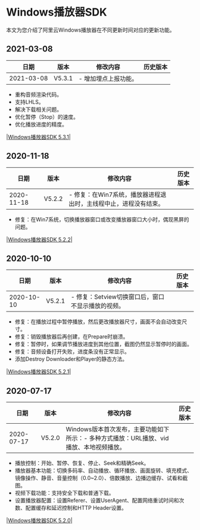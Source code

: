# Windows播放器SDK

本文为您介绍了阿里云Windows播放器在不同更新时间对应的更新功能。

## 2021-03-08

|**日期**|**版本**|**修改内容**|**历史版本**|
|------|------|--------|--------|
|2021-03-08|V5.3.1|-   增加埋点上报功能。
-   重构音频渲染代码。
-   支持LHLS。
-   解决下载相关问题。
-   优化暂停（Stop）的速度。
-   优化播放进度的精度。

|[Windows播放器SDK 5.3.1](https://alivc-demo-cms.alicdn.com/versionProduct/sourceCode/playVideo/5.3.1/ApsaraVideo_videoPlay_v5.3.1_Windows_20210308.zip)|

## 2020-11-18

|**日期**|**版本**|**修改内容**|**历史版本**|
|------|------|--------|--------|
|2020-11-18|V5.2.2|-   修复：在Win7系统，播放器进程退出时，主线程中止，进程没有结束。
-   修复：在Win7系统，切换播放器窗口或改变播放器窗口大小时，偶现黑屏的问题。

|[Windows播放器SDK 5.2.2](https://alivc-demo-cms.alicdn.com/versionProduct/sourceCode/playVideo/5.2.2/ApsaraVideo_videoPlay_v5.2.2_Windows_20201118.zip)|

## 2020-10-10

|**日期**|**版本**|**修改内容**|**历史版本**|
|------|------|--------|--------|
|2020-10-10|V5.2.1|-   修复：Setview切换窗口后，窗口不显示播放的视频。
-   修复：在播放过程中暂停播放，然后更改播放器尺寸，画面不会自动改变尺寸。
-   修复：销毁播放器后再创建，在Prepare时崩溃。
-   修复：暂停时，如果调节播放进度到其他位置，截图仍然显示暂停时的画面。
-   修复：音频设备打开失败，进度条没有正常显示。
-   添加Destroy Downloader和Player的静态方法。

|[Windows播放器SDK 5.2.1](https://alivc-demo-cms.alicdn.com/versionProduct/sourceCode/playVideo/5.2.1/ApsaraVideo_videoPlay_v5.2.1_Windows_20201010.zip)|

## 2020-07-17

|**日期**|**版本**|**修改内容**|**历史版本**|
|------|------|--------|--------|
|2020-07-17|V5.2.0|Windows版本首次发布，主要功能如下所示：-   多种方式播放：URL播放、vid播放、本地视频播放。
-   播放控制：开始、暂停、恢复、停止、Seek和精确Seek。
-   播放器基本功能：切换多码率、自动播放、循环播放、画面旋转、填充模式、镜像操作、静音、音量控制（0.0~2.0）、倍数播放、边播边缓存、试看和截图。
-   视频下载功能：支持安全下载和普通下载。
-   设置播放器配置：设置Referer、设置UserAgent、配置网络重试时间和次数、配置缓存和延迟控制和HTTP Header设置。

|[Windows播放器SDK 5.2.0](https://alivc-demo-cms.alicdn.com/versionProduct/sourceCode/playVideo/5.2.0/ApsaraVideo_videoPlay_v5.2.0_Windows_20200717.zip)|

